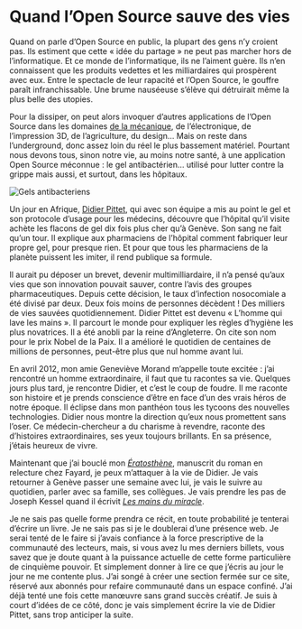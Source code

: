 # Quand l’Open Source sauve des vies

Quand on parle d’Open Source en public, la plupart des gens n’y croient pas. Ils estiment que cette « idée du partage » ne peut pas marcher hors de l’informatique. Et ce monde de l’informatique, ils ne l’aiment guère. Ils n’en connaissent que les produits vedettes et les milliardaires qui prospèrent avec eux. Entre le spectacle de leur rapacité et l’Open Source, le gouffre paraît infranchissable. Une brume nauséeuse s’élève qui détruirait même la plus belle des utopies.<span id="more-32581"></span>

Pour la dissiper, on peut alors invoquer d’autres applications de l’Open Source dans les domaines [de la mécanique](http://www.wedemain.fr/L-agriculteur-qui-prepare-la-revolution-open-source_a223.html), de l’électronique, de l’impression 3D, de l’agriculture, du design… Mais on reste dans l’underground, donc assez loin du réel le plus bassement matériel. Pourtant nous devons tous, sinon notre vie, au moins notre santé, à une application Open Source méconnue : le gel antibactérien… utilisé pour lutter contre la grippe mais aussi, et surtout, dans les hôpitaux.

![Gels antibacteriens](https://tcrouzet.com/images_tc/2013/04/gel-antibacterien.jpg)

Un jour en Afrique, [Didier Pittet](http://en.wikipedia.org/wiki/Didier_Pittet), qui avec son équipe a mis au point le gel et son protocole d’usage pour les médecins, découvre que l’hôpital qu’il visite achète les flacons de gel dix fois plus cher qu’à Genève. Son sang ne fait qu’un tour. Il explique aux pharmaciens de l’hôpital comment fabriquer leur propre gel, pour presque rien. Et pour que tous les pharmaciens de la planète puissent les imiter, il rend publique sa formule.

Il aurait pu déposer un brevet, devenir multimilliardaire, il n’a pensé qu’aux vies que son innovation pouvait sauver, contre l’avis des groupes pharmaceutiques. Depuis cette décision, le taux d’infection nosocomiale a été divisé par deux. Deux fois moins de personnes décèdent ! Des milliers de vies sauvées quotidiennement. Didier Pittet est devenu « L’homme qui lave les mains ». Il parcourt le monde pour expliquer les règles d’hygiène les plus novatrices. Il a été anobli par la reine d’Angleterre. On cite son nom pour le prix Nobel de la Paix. Il a amélioré le quotidien de centaines de millions de personnes, peut-être plus que nul homme avant lui.

<div class="iframe" id="iframe5"></div>
En avril 2012, mon amie Geneviève Morand m’appelle toute excitée : j’ai rencontré un homme extraordinaire, il faut que tu racontes sa vie. Quelques jours plus tard, je rencontre Didier, et c’est le coup de foudre. Il me raconte son histoire et je prends conscience d’être en face d’un des vrais héros de notre époque. Il éclipse dans mon panthéon tous les tycoons des nouvelles technologies. Didier nous montre la direction qu’eux nous promettent sans l’oser. Ce médecin-chercheur a du charisme à revendre, raconte des d’histoires extraordinaires, ses yeux toujours brillants. En sa présence, j’étais heureux de vivre.

Maintenant que j’ai bouclé mon [*Ératosthène*](https://tcrouzet.com/eratosthene/), manuscrit du roman en relecture chez Fayard, je peux m’attaquer à la vie de Didier. Je vais retourner à Genève passer une semaine avec lui, je vais le suivre au quotidien, parler avec sa famille, ses collègues. Je vais prendre les pas de Joseph Kessel quand il écrivit [*Les mains du miracle*](https://tcrouzet.com/2013/01/14/partager-ses-livres-pour-changer-le-monde/).

Je ne sais pas quelle forme prendra ce récit, en toute probabilité je tenterai d’écrire un livre. Je ne sais pas si je le doublerai d’une présence web. Je serai tenté de le faire si j’avais confiance à la force prescriptive de la communauté des lecteurs, mais, si vous avez lu mes derniers billets, vous savez que je doute quant à la puissance actuelle de cette forme particulière de cinquième pouvoir. Et simplement donner à lire ce que j’écris au jour le jour ne me contente plus. J’ai songé à créer une section fermée sur ce site, réservé aux abonnés pour refaire communauté dans un espace confiné. J’ai déjà tenté une fois cette manœuvre sans grand succès créatif. Je suis à court d’idées de ce côté, donc je vais simplement écrire la vie de Didier Pittet, sans trop anticiper la suite.

<div class="iframe" id="iframe9"></div>